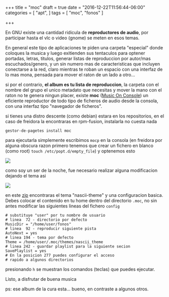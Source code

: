 +++
title = "moc"
draft = true
date = "2016-12-22T11:56:44-06:00"
categories = [
  "apt",
]
tags = [
  "moc", "fonos"
]

+++

En GNU existe una cantidad ridicula de **reproductores de audio**, por
participar hasta el vlc o video (gnome) se meten en esos temas.

En general este tipo de aplicaciones te piden una carpeta "especial" donde
coloques la musica y luego exitienden sus tentaculos para optener portadas,
letras, titulos, generar listas de reproduccion por autor/mas escuchados/genero,
y un sin numero mas de caracteristicas que incluyen conectarse a la red, claro
mientras te roban un espacio con una interfaz de lo mas mona, pensada para mover
el raton de un lado a otro...

si por el contrario, **el album es tu lista de reproduccion**, la carpeta con
el nombre del grupo el unico metadato que necesitas y mover la mano con el raton
no te genera ningun placer, existe **moc** ([Music On Console](https://moc.daper.net/))
un eficiente reproductor de todo tipo de ficheros de audio desde la consola, con
una interfaz tipo "navegador de ficheros".

si tienes una distro descente (como debian) estara en los repositorios, en el
caso de freidora la encontraras en rpm-fusion, instalarla no cuesta nada

    gestor-de-pagetes install moc

para ejecutarla simplemente escribimos `mocp` en la consola (en freidora por
alguna obscura razon primero tenemos que crear un fichero en blanco (como root)
`touch /etc/popt.d/empty_file`) y optenemos esto

![](../moc-default.png)

como soy un ser de la noche, fue necesario realizar alguna modificacion dejando
el tema asi

![](../moc-nascii.png)

en este [zip](../moc-nascii-theme.zip) encontraras el tema "nascii-theme" y una
configuracion basica. Debes colocar el contenido en tu home dentro del
directorio `.moc`, no sin antes modificar las siguientes lineas del fichero
`config`

    # substituye "user" por tu nombre de usuario
    # linea  72 - directorio por defecto
    MusicDir = "/home/user/fonos"
    # linea  92 - reproducir siguiente pista
    AutoNext = yes
    # linea 194 - tema por defecto
    Theme = /home/user/.moc/themes/nascii_theme
    # linea 242 - guardar playlist para la siguiente secion
    SavePlaylist = yes
    # En la posicion 277 puedes configurar el acceso
    # rapido a algunos directorios

presionando `h` se muestran los comandos (teclas) que puedes ejecutar.

Listo, a disfrutar de buena musica

ps: ese album de la cura esta... bueno, en contraste a algunos otros.

